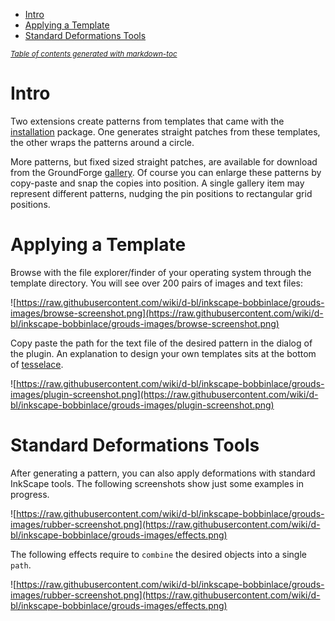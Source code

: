 - [Intro](#intro)
- [Applying a Template](#applying-a-template)
- [Standard Deformations Tools](#standard-deformations-tools)

<sup><i><a href='http://ecotrust-canada.github.io/markdown-toc/'>Table of contents generated with markdown-toc</a></i></sup>


Intro
=====

Two extensions create patterns from templates that came with the [installation] package.
One generates straight patches from these templates, the other wraps the patterns around a circle.

More patterns, but fixed sized straight patches, are available for download from the GroundForge [gallery].
Of course you can enlarge these patterns by copy-paste and snap the copies into position.
A single gallery item may represent different patterns, nudging the pin positions to rectangular grid positions.

[gallery]: https://d-bl.github.io/GroundForge/gallery.html
[installation]: https://github.com/d-bl/inkscape-bobbinlace/wiki


Applying a Template
===================

Browse with the file explorer/finder of your operating system through the template directory.
You will see over 200 pairs of images and text files:
 
[tesselace]: https://tesselace.com/tools/inkscape-extension/

![https://raw.githubusercontent.com/wiki/d-bl/inkscape-bobbinlace/grouds-images/browse-screenshot.png](https://raw.githubusercontent.com/wiki/d-bl/inkscape-bobbinlace/grouds-images/browse-screenshot.png)

Copy paste the path for the text file of the desired pattern in the dialog of the plugin.
An explanation to design your own templates sits at the bottom of [tesselace].

![https://raw.githubusercontent.com/wiki/d-bl/inkscape-bobbinlace/grouds-images/plugin-screenshot.png](https://raw.githubusercontent.com/wiki/d-bl/inkscape-bobbinlace/grouds-images/plugin-screenshot.png)


Standard Deformations Tools
===========================

After generating a pattern, you can also apply deformations with standard InkScape tools.
The following screenshots show just some examples in progress.

![https://raw.githubusercontent.com/wiki/d-bl/inkscape-bobbinlace/grouds-images/rubber-screenshot.png](https://raw.githubusercontent.com/wiki/d-bl/inkscape-bobbinlace/grouds-images/effects.png)

The following effects require to `combine` the desired objects into a single `path`.

![https://raw.githubusercontent.com/wiki/d-bl/inkscape-bobbinlace/grouds-images/rubber-screenshot.png](https://raw.githubusercontent.com/wiki/d-bl/inkscape-bobbinlace/grouds-images/effects.png)
